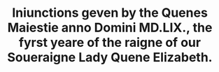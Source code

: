 ---
layout: page
title: Iniunctions geven by the Quenes Maiestie anno Domini MD.LIX., the fyrst yeare of the raigne of our Soueraigne Lady Quene Elizabeth.
filename: A00102
---